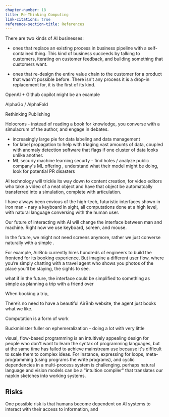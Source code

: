 ```yaml
---
chapter-number: 18
title: Re-Thinking Computing
link-citations: true
reference-section-title: References
---
```


<!-- TODO: make this section "how to deploy AI in businesses" -->

There are two kinds of AI businesses:

- ones that replace an existing process in business pipeline with a self-contained thing. This kind of business succeeds by talking to customers, iterating on customer feedback, and building something that customers want.

- ones that re-design the entire value chain to the customer for a product that wasn't possible before. There isn't any process it is a drop-in replacement for, it is the first of its kind. 

OpenAI + Github copilot might be an example

AlphaGo / AlphaFold


Rethinking Publishing


Holocrons - instead of reading a book for knowledge, you converse with a simulacrum of the author, and engage in debates.


- increasingly large pie for data labeling and data management
- for label propagation to help with triaging vast amounts of data, coupled with anomaly detection software that flags if one cluster of data looks unlike another.
- ML securiy machine learning securty - find holes / analyze public company's ML offering , understand what their model might be doing, look for potential PR disasters 




AI technology will trickle its way down to content creation, for video editors who take a video of a neat object and have that object be automatcally transferred into a simulation, complete with articulation.



I have always been envious of the high-tech, futuristic interfaces shown in iron man - nary a keyboard in sight, all computations done at a high level, with natural language conversing with the human user. 

Our future of interacting with AI will change the interface between man and machine. Right now we use keyboard, screen, and mouse.

In the future, we might not need screens anymore, rather we just converse naturally with a simple .

For example, AirBnb currently hires hundreds of engineers to build the frontend for its booking experience. But imagine a different user flow, where you’re simply chatting with a travel agent who shows you photos of the place you’ll be staying, the sights to see. 

what if in the future, the interface could be simplified to something as simple as planning a trip with a friend over

When booking a trip, 

There’s no need to have a beautiful AirBnb website, the agent just books what we like.

Computation is a form of work

Buckminister fuller on ephemeralization - doing a lot with very little

visual, flow-based programming is an intuitively appealing design for people who don't want to learn the syntax of programming languages, but at the same time has failed to achieve mainstream use because it's difficult to scale them to complex ideas. For instance, expressing for loops, meta-programming (using programs the write programs), and cyclic dependencies in a multi-process system is challenging. perhaps natural language and vision models can be a "intuition compiler" that translates our napkin sketches into working systems.

<!-- artist depiction of a modern lifestyle where a part of the wall has a screen projection, or mirror that renders new outfit ideas -->

## Risks

One possible risk is that humans become dependent on AI systems to interact with their access to information, and 